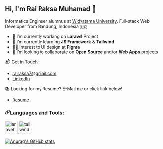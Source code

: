 <h2>Hi, I'm Rai Raksa Muhamad 👋</h2>

Informatics Engineer alumnus at <a href='https://www.widyatama.ac.id/'>Widyatama University</a>. Full-stack Web Developer from Bandung, Indonesia 🇮🇩

- 🔭 I’m currently working on **Laravel** Project
- 🌱 I’m currently learning **JS Framework** & **Tailwind**
- 👨‍💻 Interest to UI design at **Figma**
- 👯 I’m looking to collaborate on **Open Source** and/or **Web Apps** projects

📬 Get in Touch
- <a href="mailto:rairaksa7@gmail.com">rairaksa7@gmail.com</a>
- <a href='https://www.linkedin.com/in/rairaksa/'>LinkedIn</a>

📚 Looking for my Resume? E-Mail me or click link below!
- <a href='https://rairaksa.github.io'>Resume</a>

<h3 align="left"><a id="user-content-languages-and-tools" class="anchor" aria-hidden="true" href="#languages-and-tools"><svg class="octicon octicon-link" viewBox="0 0 16 16" version="1.1" width="16" height="16" aria-hidden="true"><path fill-rule="evenodd" d="M7.775 3.275a.75.75 0 001.06 1.06l1.25-1.25a2 2 0 112.83 2.83l-2.5 2.5a2 2 0 01-2.83 0 .75.75 0 00-1.06 1.06 3.5 3.5 0 004.95 0l2.5-2.5a3.5 3.5 0 00-4.95-4.95l-1.25 1.25zm-4.69 9.64a2 2 0 010-2.83l2.5-2.5a2 2 0 012.83 0 .75.75 0 001.06-1.06 3.5 3.5 0 00-4.95 0l-2.5 2.5a3.5 3.5 0 004.95 4.95l1.25-1.25a.75.75 0 00-1.06-1.06l-1.25 1.25a2 2 0 01-2.83 0z"></path></svg></a>Languages and Tools:</h3>
<p align="left">
  <a href="https://laravel.com/" rel="nofollow"> 
    <img src="https://raw.githubusercontent.com/laravel/art/master/logo-mark/5%20svg/2%20cmyk/1%20Full%20Color/laravel-mark-cmyk-red.svg" alt="laravel" style="max-width:100%;" width="40" height="40"> 
  </a>
  <a href="https://tailwindcss.com/" rel="nofollow"> 
    <img src="https://camo.githubusercontent.com/5734d0669fe22ce04a1cb989a156cd32c379875f6bca56d5210c9432824856d9/68747470733a2f2f7777772e766563746f726c6f676f2e7a6f6e652f6c6f676f732f7461696c77696e646373732f7461696c77696e646373732d69636f6e2e737667" alt="tailwind" data-canonical-src="https://www.vectorlogo.zone/logos/tailwindcss/tailwindcss-icon.svg" style="max-width:100%;" width="40" height="40">
  </a> 
</p>
 
[![Anurag's GitHub stats](https://github-readme-stats.vercel.app/api?username=rairaksa&theme=tokyonight)](https://github.com/anuraghazra/github-readme-stats)
